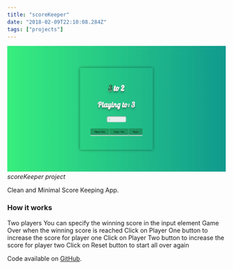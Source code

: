 ```yaml
---
title: "scoreKeeper"
date: "2018-02-09T22:10:08.284Z"
tags: ["projects"]
---
```


![scoreKeeper project](1.png)
_scoreKeeper project_

Clean and Minimal Score Keeping App.

### How it works

Two players
You can specify the winning score in the input element
Game Over when the winning score is reached
Click on Player One button to increase the score for player one
Click on Player Two button to increase the score for player two
Click on Reset button to start all over again

Code available on [GitHub](https://github.com/eneax/scoreKeeper).
